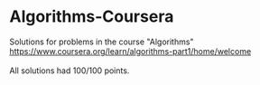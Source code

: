 # Algorithms-Coursera
Solutions for problems in the course "Algorithms"<br />
https://www.coursera.org/learn/algorithms-part1/home/welcome
<br /><br />
All solutions had 100/100 points.
